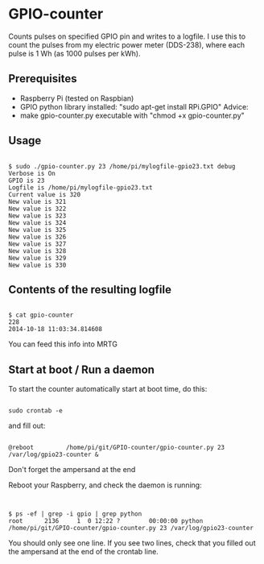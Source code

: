 GPIO-counter
============

Counts pulses on specified GPIO pin and writes to a logfile. I use this to count the pulses from my electric power meter (DDS-238), where each pulse is 1 Wh (as 1000 pulses per kWh).

Prerequisites
-------------
- Raspberry Pi (tested on Raspbian)
- GPIO python library installed: "sudo apt-get install RPi.GPIO"
Advice:
- make gpio-counter.py executable with "chmod +x gpio-counter.py"


Usage
-----
<pre><code>
$ sudo ./gpio-counter.py 23 /home/pi/mylogfile-gpio23.txt debug
Verbose is On
GPIO is 23
Logfile is /home/pi/mylogfile-gpio23.txt
Current value is 320
New value is 321
New value is 322
New value is 323
New value is 324
New value is 325
New value is 326
New value is 327
New value is 328
New value is 329
New value is 330
</code></pre>

Contents of the resulting logfile
---------------------------------

<pre><code>
$ cat gpio-counter 
228
2014-10-18 11:03:34.814608
</code></pre>

You can feed this info into MRTG

Start at boot / Run a daemon
----------------------------

To start the counter automatically start at boot time, do this:

<pre><code>
sudo crontab -e
</code></pre>
and fill out:
<pre><code>
@reboot			/home/pi/git/GPIO-counter/gpio-counter.py 23 /var/log/gpio23-counter &
</code></pre>

Don't forget the ampersand at the end

Reboot your Raspberry, and check the daemon is running:

<pre><code>

$ ps -ef | grep -i gpio | grep python
root      2136     1  0 12:22 ?        00:00:00 python /home/pi/git/GPIO-counter/gpio-counter.py 23 /var/log/gpio23-counter
</code></pre>

You should only see one line. If you see two lines, check that you filled out the ampersand at the end of the crontab line.

